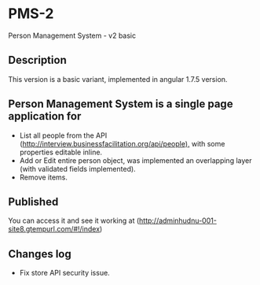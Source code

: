 # PMS-2

Person Management System - v2 basic

## Description

This version is a basic variant, implemented in angular 1.7.5 version.

## Person Management System is a single page application for

- List all people from the API (<http://interview.businessfacilitation.org/api/people),> with some properties editable inline.
- Add or Edit entire person object, was implemented an overlapping layer (with validated fields implemented).
- Remove items.

## Published

You can access it and see it working at (<http://adminhudnu-001-site8.gtempurl.com/#!/index>)

## Changes log

- Fix store API security issue.  
